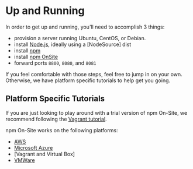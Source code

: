 # Up and Running

In order to get up and running, you'll need to accomplish 3 things:

- provision a server running Ubuntu, CentOS, or Debian.
- install [Node.js], ideally using a [NodeSource] dist
- install [npm]
- install [npm OnSite]
- forward ports `8800`, `8080`, and `8081`

If you feel comfortable with those steps, feel free to jump in on your own.
Otherwise, we have platform specific tutorials to help get you going.

## Platform Specific Tutorials

If you are just looking to play around with a trial version of npm
On-Site, we recommend following the [Vagrant tutorial].

npm On-Site works on the following platforms:
  - [AWS]
  - [Microsoft Azure]
  - [Vagrant and Virtual Box]
  - [VMWare]

[Node.js]: http://www.nodejs.org
[npm]: http://www.npm.com
[npm OnSite]: https://www.npmjs.com/npm/on-site
[VMWare]: up-and-running/vmware.html
[Microsoft Azure]: up-and-running/azure.html
[Vagrant and VirtualBOx]: up-and-running/vagrant.html
[Vagrant tutorial]: up-and-running/vagrant.html
[AWS]: up-and-running/aws.html
